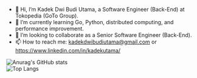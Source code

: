 - 👋 Hi, I’m Kadek Dwi Budi Utama, a Software Engineer (Back-End) at Tokopedia (GoTo Group).
- 🌱 I’m currently learning Go, Python, distributed computing, and performance improvement.
- 💞️ I’m looking to collaborate as a Senior Software Engineer (Back-End).
- 📫 How to reach me: kadekdwibudiutama@gmail.com or https://www.linkedin.com/in/kadekutama/


![Anurag's GitHub stats](https://github-readme-stats.vercel.app/api?username=kadekutama&count_private=true&show_icons=true)
<br>
![Top Langs](https://github-readme-stats.vercel.app/api/top-langs/?username=kadekutama&layout=compact)


<!---
kadekutama/kadekutama is a ✨ special ✨ repository because its `README.md` (this file) appears on your GitHub profile.
You can click the Preview link to take a look at your changes.
--->
